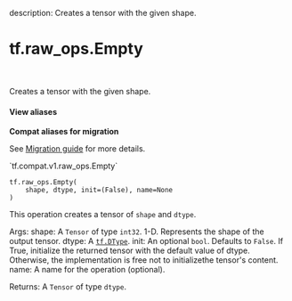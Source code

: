 description: Creates a tensor with the given shape.

<div itemscope itemtype="http://developers.google.com/ReferenceObject">
<meta itemprop="name" content="tf.raw_ops.Empty" />
<meta itemprop="path" content="Stable" />
</div>

# tf.raw_ops.Empty

<!-- Insert buttons and diff -->

<table class="tfo-notebook-buttons tfo-api nocontent" align="left">

</table>



Creates a tensor with the given shape.

<section class="expandable">
  <h4 class="showalways">View aliases</h4>
  <p>
<b>Compat aliases for migration</b>
<p>See
<a href="https://www.tensorflow.org/guide/migrate">Migration guide</a> for
more details.</p>
<p>`tf.compat.v1.raw_ops.Empty`</p>
</p>
</section>

<pre class="devsite-click-to-copy prettyprint lang-py tfo-signature-link">
<code>tf.raw_ops.Empty(
    shape, dtype, init=(False), name=None
)
</code></pre>



<!-- Placeholder for "Used in" -->

This operation creates a tensor of `shape` and `dtype`.

  Args:
    shape: A `Tensor` of type `int32`.
      1-D. Represents the shape of the output tensor.
    dtype: A <a href="../../tf/dtypes/DType.md"><code>tf.DType</code></a>.
    init: An optional `bool`. Defaults to `False`.
      If True, initialize the returned tensor with the default value of dtype.  Otherwise, the implementation is free not to initializethe tensor's content.
    name: A name for the operation (optional).

  Returns:
    A `Tensor` of type `dtype`.
  